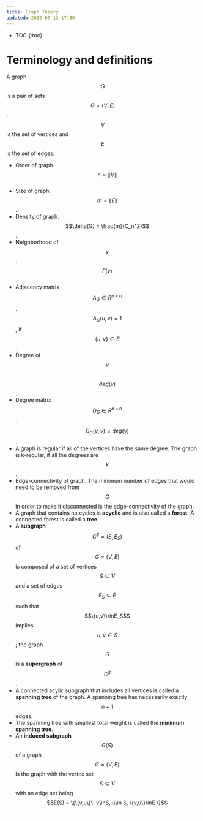 ```yaml
---
title: Graph Theory
updated: 2019-07-13 17:30
---
```


* TOC
{:toc}

# Terminology and definitions

A graph $$G$$ is a pair of sets $$G = (V, E)$$. $$V$$ is the set of vertices and $$E$$ is the set of edges.

* Order of graph. $$n = \|V\|$$.
* Size of graph. $$m = \|E\|$$.
* Density of graph. $$\delta(G) = \frac{m}{C_n^2}$$.
* Neighborhood of $$v$$. $$\Gamma(v)$$.
* Adjacency matrix $$A_G \in R^{n\times n}$$. $$A_G(u, v) = 1$$, if $$\{u, v\} \in E$$.
* Degree of $$v$$. $$deg(v)$$.
* Degree matrix $$D_G \in R^{n\times n}$$. $$D_G(v, v) = deg(v)$$.
* A graph is regular if all of the vertices have the same degree. The graph is k-regular, if all the degrees are $$k$$.
* Edge-connectivity of graph. The minimum number of edges that would need to be removed from $$G$$ in order to make it disconnected is the edge-connectivity of the graph.
* A graph that contains no cycles is **acyclic** and is also called a **forest**. A connected forest is called a **tree**.
* A **subgraph** $$G^S = (S, E_S)$$ of $$G=(V, E)$$ is composed of a set of vertices $$S \subseteq V$$ and a set of edges $$E_S \subseteq E$$ such that $$\{u,v\}\inE_S$$ implies $$u, v \in S$$; the graph $$G$$ is a **supergraph** of $$G^S$$.
* A connected acylic subgraph that includes all vertices is called a **spanning tree** of the graph. A spanning tree has necessarily exactly $$n-1$$ edges.
* The spanning tree with smallest total weight is called the **minimum spanning tree**.
* An **induced subgraph** $$G(S)$$ of a graph $$G=(V,E)$$ is the graph with the vertex set $$S\subseteq V$$ with an edge set being $$E(S) = \{\{v,u\}\| v\inS, u\in S, \{v,u\}\inE  \}$$.